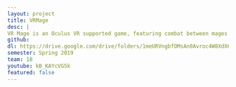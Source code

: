 ```yaml
---
layout: project
title: VRMage
desc: |
VR Mage is an Oculus VR supported game, featuring combat between mages by conjuring powerful spells through combining basic elements.
github: 
dl: https://drive.google.com/drive/folders/1meURVngbfOMsAn0Avroc4W8XdX6UMVBv?usp=sharing
semester: Spring 2019
team: 18
youtube: kB_KAYcVG5k
featured: false
---
```

